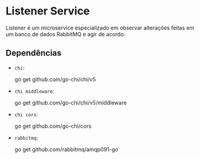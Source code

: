 # Listener Service

Listener é um microservice especializado em observar alterações feitas em um banco de dados RabbitMQ e agir de acordo.

## Dependências

- `chi`:

    go get github.com/go-chi/chi/v5

- `chi middleware`:

    go get github.com/go-chi/chi/v5/middleware

- `chi cors`:

    go get github.com/go-chi/cors

- `rabbitmq`:

    go get github.com/rabbitmq/amqp091-go